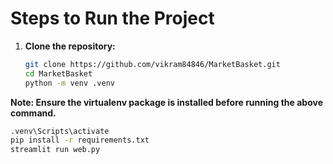 # Steps to Run the Project

1. **Clone the repository:**
   ```bash
   git clone https://github.com/vikram84846/MarketBasket.git
   cd MarketBasket
   python -m venv .venv
**Note: Ensure the virtualenv package is installed before running the above command.**
  ```bash
  .venv\Scripts\activate
  pip install -r requirements.txt
  streamlit run web.py

   
